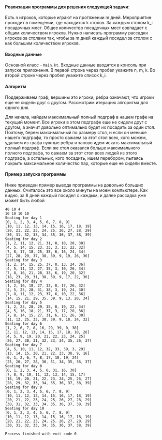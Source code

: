#### Реализации программы для решения следующей задачи:

Есть n игроков, которые играют на протяжении m дней.
Мероприятие проходит в помещении, где находится k столов. За каждым столом k_i посадочных мест.
Общее количество посадочных мест совпадает с общим количеством игроков.
Нужно написать программу рассадки игроков за столами так, чтобы за m дней каждый посидел за столом с как большим количеством игроков.

#### Входные данные
Основной класс - `Main.kt`.
Входные данные вводятся в консоль при запуске приложения. 
В первой строке через пробел укажите n, m, k.
Во второй строке через пробел укажите список k_i.

#### Алгоритм

Поддерживаем граф, вершины это игроки, ребра означают, что игроки еще не сидели друг с другом. 
Рассмотрим итерацию алгоритма для одного дня.

Для начала, найдем максимальный полный подграф в нашем графе на текущий момент. Все игроки в этом подграфе
еще не сидели друг с другом, а значит довольно оптимально будет их посадить за один стол.
Поэтому, берем максимальный по размеру стол, и если он меньше нашего подграфа, то просто сажаем
за этот стол всех, кого можем, удаляем из графа нужные ребра и заново идем искать максимальный полный подграф.
Если же стол оказался больше максимального полного подграфа, то сажаем за этот стол всех людей из этого подграфа,
а остальных, кого посадить, ищем перебором, пытаясь покрыть максимальное количество пар, которые еще не сидели вместе.

#### Пример запуска программы
Ниже приведен пример вывода программы на довольно больших данных. Считалось это все около минуты на моем компьютере.
Как видно, за 8 дней каждый посидел с каждым, и далее рассадка уже может быть любой
```
40 10 4
10 10 10 10
Seating for day 1
[0, 1, 2, 3, 4, 5, 6, 7, 8, 9]
[10, 11, 12, 13, 14, 15, 16, 17, 18, 19]
[20, 21, 22, 23, 24, 25, 26, 27, 28, 29]
[30, 31, 32, 33, 34, 35, 36, 37, 38, 39]
Seating for day 2
[1, 2, 11, 12, 21, 31, 0, 10, 20, 30]
[4, 5, 14, 15, 23, 33, 3, 13, 22, 32]
[7, 8, 17, 18, 25, 35, 6, 16, 24, 34]
[27, 28, 29, 37, 38, 39, 9, 19, 26, 36]
Seating for day 3
[1, 2, 14, 15, 25, 37, 0, 13, 24, 36]
[4, 5, 11, 12, 27, 35, 3, 10, 26, 34]
[7, 8, 16, 21, 28, 33, 6, 19, 20, 32]
[18, 23, 29, 31, 38, 39, 9, 17, 22, 30]
Seating for day 4
[1, 2, 16, 18, 27, 33, 0, 17, 26, 32]
[4, 5, 25, 28, 31, 38, 3, 19, 24, 30]
[7, 8, 11, 12, 23, 37, 6, 10, 22, 36]
[14, 15, 21, 29, 35, 39, 9, 13, 20, 34]
Seating for day 5
[1, 2, 23, 28, 29, 35, 0, 19, 22, 34]
[4, 5, 16, 18, 21, 37, 3, 17, 20, 36]
[7, 8, 14, 15, 27, 31, 6, 13, 26, 30]
[11, 12, 25, 33, 38, 39, 9, 10, 24, 32]
Seating for day 6
[1, 2, 6, 7, 8, 16, 29, 39, 0, 38]
[3, 11, 12, 13, 14, 15, 17, 18, 10, 28]
[4, 5, 9, 19, 20, 21, 22, 23, 24, 25]
[26, 27, 30, 31, 32, 33, 34, 35, 36, 37]
Seating for day 7
[4, 5, 10, 11, 12, 32, 33, 39, 3, 29]
[13, 14, 15, 20, 21, 22, 23, 38, 9, 16]
[0, 1, 2, 6, 7, 8, 17, 18, 19, 24]
[25, 26, 27, 28, 30, 31, 34, 35, 36, 37]
Seating for day 8
[0, 1, 2, 3, 4, 5, 6, 31, 16, 30]
[7, 8, 9, 10, 11, 12, 13, 14, 15, 17]
[18, 19, 20, 21, 22, 23, 24, 25, 26, 27]
[28, 29, 32, 33, 34, 35, 36, 37, 38, 39]
Seating for day 9
[0, 1, 2, 3, 4, 5, 6, 7, 8, 9]
[10, 11, 12, 13, 14, 15, 16, 17, 18, 19]
[20, 21, 22, 23, 24, 25, 26, 27, 28, 29]
[30, 31, 32, 33, 34, 35, 36, 37, 38, 39]
Seating for day 10
[0, 1, 2, 3, 4, 5, 6, 7, 8, 9]
[10, 11, 12, 13, 14, 15, 16, 17, 18, 19]
[20, 21, 22, 23, 24, 25, 26, 27, 28, 29]
[30, 31, 32, 33, 34, 35, 36, 37, 38, 39]

Process finished with exit code 0

```